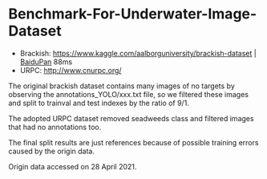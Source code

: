 # Benchmark-For-Underwater-Image-Dataset
+ Brackish: https://www.kaggle.com/aalborguniversity/brackish-dataset | [BaiduPan](https://pan.baidu.com/s/1aCcXwfUYpW-Mpmz9bQ0WEw) 88ms
+ URPC: http://www.cnurpc.org/

The original brackish dataset contains many images of no targets by observing the annotations_YOLO/xxx.txt file, so we filtered these images and split to trainval and test indexes by the ratio of 9/1.

The adopted URPC dataset removed seadweeds class and filtered images that had no annotations too.

The final split results are just references because of possible training errors caused by the origin data.

Origin data accessed on 28 April 2021.
